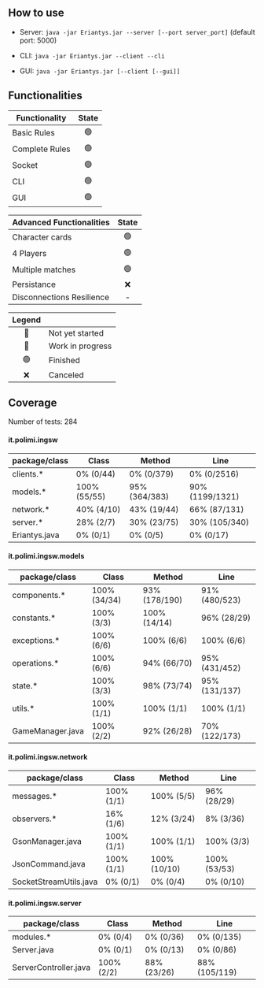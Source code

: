 ## How to use
* Server: ```java -jar Eriantys.jar --server [--port server_port]``` (default port: 5000)

* CLI: ```java -jar Eriantys.jar --client --cli```

* GUI: ```java -jar Eriantys.jar [--client [--gui]]```

## Functionalities

| Functionality | State |
|---------------|:-----:|
|Basic Rules|🟢|
|Complete Rules|🟢|
|Socket|🟢|
|CLI|🟢|
|GUI|🟢|

|Advanced Functionalities|State|
|------------------------|:---:|
|Character cards|🟢|
|4 Players|🟢|
|Multiple matches|🟢|
|Persistance|❌|
|Disconnections Resilience|-|

| Legend |                  |
|:------:|------------------|
|   🔴   | Not yet started  |
|   🚧   | Work in progress |
|   🟢   | Finished         |
|   ❌    | Canceled         |

## Coverage

Number of tests: 284

#### it.polimi.ingsw
|package/class|Class|Method|Line|
|------------------------|---|----|----|
|clients.\*|0% (0/44)|0% (0/379)|0% (0/2516)|
|models.\*|100% (55/55)|95% (364/383)|90% (1199/1321)|
|network.\*|40% (4/10)|43% (19/44)|66% (87/131)|
|server.\*|28% (2/7)|30% (23/75)|30% (105/340)|
|Eriantys.java|0% (0/1)|0% (0/5)|0% (0/17)|

#### it.polimi.ingsw.models
|package/class|Class|Method|Line|
|------------------------|---|----|----|
|components.\*|100% (34/34)|93% (178/190)|91% (480/523)|
|constants.\*|100% (3/3)|100% (14/14)|96% (28/29)|
|exceptions.\*|100% (6/6)|100% (6/6)|100% (6/6)|
|operations.\*|100% (6/6)|94% (66/70)|95% (431/452)|
|state.\*|100% (3/3)|98% (73/74)|95% (131/137)|
|utils.\*|100% (1/1)|100% (1/1)|100% (1/1)|
|GameManager.java|100% (2/2)|92% (26/28)|70% (122/173)|

#### it.polimi.ingsw.network
|package/class|Class|Method|Line|
|------------------------|---|----|----|
|messages.\*|100% (1/1)|100% (5/5)|96% (28/29)|
|observers.\*|16% (1/6)|12% (3/24)|8% (3/36)|
|GsonManager.java|100% (1/1)|100% (1/1)|100% (3/3)|
|JsonCommand.java|100% (1/1)|100% (10/10)|100% (53/53)|
|SocketStreamUtils.java|0% (0/1)|0% (0/4)|0% (0/10)|

#### it.polimi.ingsw.server
|package/class|Class|Method|Line|
|------------------------|---|----|----|
|modules.\*|0% (0/4)|0% (0/36)|0% (0/135)|
|Server.java|0% (0/1)|0% (0/13)|0% (0/86)|
|ServerController.java|100% (2/2)|88% (23/26)|88% (105/119)|
